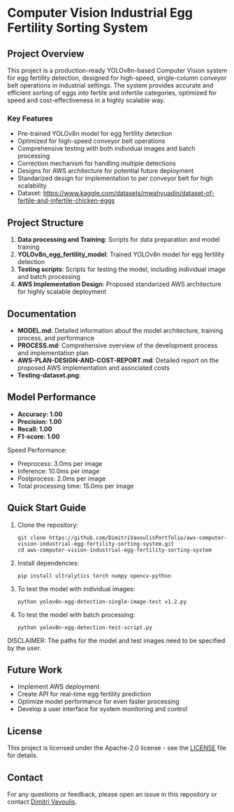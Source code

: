# Computer Vision Industrial Egg Fertility Sorting System

## Project Overview

This project is a production-ready YOLOv8n-based Computer Vision system for egg fertility detection, designed for high-speed, single-column conveyor belt operations in industrial settings. The system provides accurate and efficient sorting of eggs into fertile and infertile categories, optimized for speed and cost-effectiveness in a highly scalable way.

### Key Features

- Pre-trained YOLOv8n model for egg fertility detection
- Optimized for high-speed conveyor belt operations
- Comprehensive testing with both individual images and batch processing
- Correction mechanism for handling multiple detections
- Designs for AWS architecture for potential future deployment
- Standarized design for implementation to per conveyor belt for high scalability
- Dataset: https://www.kaggle.com/datasets/mwahyuadin/dataset-of-fertile-and-infertile-chicken-eggs

## Project Structure

1. **Data processing and Training**: Scripts for data preparation and model training
2. **YOLOv8n_egg_fertility_model**: Trained YOLOv8n model for egg fertility detection
3. **Testing scripts**: Scripts for testing the model, including individual image and batch processing
4. **AWS Implementation Design**: Proposed standarized AWS architecture for highly scalable deployment

## Documentation

- **MODEL.md**: Detailed information about the model architecture, training process, and performance
- **PROCESS.md**: Comprehensive overview of the development process and implementation plan
- **AWS-PLAN-DESIGN-AND-COST-REPORT.md**: Detailed report on the proposed AWS implementation and associated costs
- **Testing-dataset.png**:

## Model Performance

- **Accuracy: 1.00**
- **Precision: 1.00**
- **Recall: 1.00**
- **F1-score: 1.00**

Speed Performance:
- Preprocess: 3.0ms per image
- Inference: 10.0ms per image
- Postprocess: 2.0ms per image
- Total processing time: 15.0ms per image

## Quick Start Guide

1. Clone the repository:
   ```
   git clone https://github.com/DimitriVavoulisPortfolio/aws-computer-vision-industrial-egg-fertility-sorting-system.git
   cd aws-computer-vision-industrial-egg-fertility-sorting-system
   ```

2. Install dependencies:
   ```
   pip install ultralytics torch numpy opencv-python
   ```

3. To test the model with individual images:
   ```
   python yolov8n-egg-detection-single-image-test v1.2.py
   ```

4. To test the model with batch processing:
   ```
   python yolov8n-egg-detection-test-script.py
   ```
DISCLAIMER: The paths for the model and test images need to be specified by the user.

## Future Work

- Implement AWS deployment
- Create API for real-time egg fertility prediction
- Optimize model performance for even faster processing
- Develop a user interface for system monitoring and control

## License

This project is licensed under the Apache-2.0 license - see the [LICENSE](LICENSE) file for details.

## Contact

For any questions or feedback, please open an issue in this repository or contact [Dimitri Vavoulis](mailto:dimitrivavoulis3@gmail.com).
